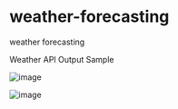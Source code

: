 # weather-forecasting
weather forecasting

Weather API Output Sample


![image](https://github.com/Rohit03sahu/weather-forecasting/assets/30385987/3ddea07d-dab8-4413-8e03-56e38efeb780)

![image](https://github.com/Rohit03sahu/weather-forecasting/assets/30385987/0f8acc4a-152c-4e6b-8cb1-5f6f23e1844c)
